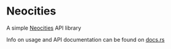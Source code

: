 # Neocities
A simple [Neocities](https://neocities.org) API library

Info on usage and API documentation can be found on [docs.rs](https://docs.rs/neocities/)